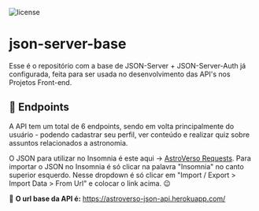 ![license](https://img.shields.io/badge/json--server-api-white.svg?logo=json&labelColor=orange&color=white)
# json-server-base 

Esse é o repositório com a base de JSON-Server + JSON-Server-Auth já configurada, feita para ser usada no desenvolvimento das API's nos Projetos Front-end.

## 📌 Endpoints 

A API tem um total de 6 endpoints, sendo em volta principalmente do usuário - podendo cadastrar seu perfil, ver conteúdo e realizar quiz sobre assuntos relacionados a astronomia. <br/>

O JSON para utilizar no Insomnia é este aqui -> [AstroVerso Requests](https://mega.nz/folder/2E1yXKTb#Jh6_mkabKv0TIDp-7iKmSA).
Para importar o JSON no Insomnia é só clicar na palavra "Insomnia" no canto superior esquerdo. Nesse dropdown é só clicar em "Import / Export > Import Data > From Url" e colocar o link acima. 😉

🔗 **O url base da API é:** https://astroverso-json-api.herokuapp.com/ 

